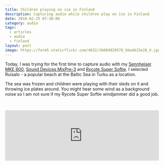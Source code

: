 ```yaml
---
title: Children playing on ice in Finland
description: Capturing audio while children play on ice in Finland
date: 2018-02-25 07:30:00
category: audio
tags:
  - articles
  - audio
  - finland
layout: post
image: https://farm5.staticflickr.com/4632/26604929578_bba4615e28_k.jpg
---
```


Today, I was trying for the first time to capture audio with my <a rel="nofollow" href="http://amzn.to/2F5Bc6n">Sennheiser MKE 600</a>, <a rel="nofollow" href="http://amzn.to/2EPGbsl">Sound Devices MixPre-3</a> and <a rel="nofollow" href="http://amzn.to/2HMI2Mm">Rycote Super Softie</a>. I selected Ruisalo - a popular beach at the Baltic Sea in Turku as a location.

The sea was frozen and children were playing with their sleds on it and throwing ice plates around. You might hear some wind as a background noise so I am not sure if my Rycote Super Softie windjammer did a good job.

<amp-img src="https://farm5.staticflickr.com/4756/26607533848_70986e13e0_k.jpg"  width="2048" height="1282" layout="responsive" alt="Sennheiser MKE 600, Sound Devices MixPre-3 and Rycote Super Softie"></amp-img>
<br>

<iframe width="100%" height="166" scrolling="no" frameborder="no" allow="autoplay" src="https://w.soundcloud.com/player/?url=https%3A//api.soundcloud.com/tracks/404917455&color=%23ff5500&auto_play=false&hide_related=false&show_comments=true&show_user=true&show_reposts=false&show_teaser=true"></iframe>
